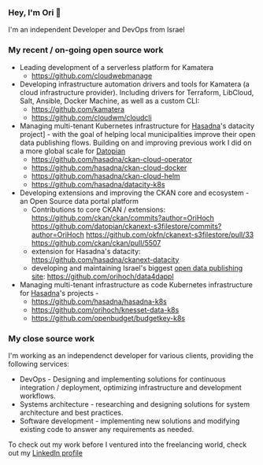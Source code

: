 ### Hey, I'm Ori 👋

I'm an independent Developer and DevOps from Israel

### My recent / on-going open source work

* Leading development of a serverless platform for Kamatera
  * https://github.com/cloudwebmanage
* Developing infrastructure automation drivers and tools for Kamatera (a cloud infrastructure provider). Including drivers for Terraform, LibCloud, Salt, Ansible, Docker Machine, as well as a custom CLI:
  * https://github.com/kamatera
  * https://github.com/cloudwm/cloudcli
* Managing multi-tenant Kubernetes infrastructure for [Hasadna](https://www.hasadna.org.il/en/)'s datacity project] - with the goal of helping local municipalities improve their open data publishing flows. Building on and improving previous work I did on a more global scale for [Datopian](https://www.datopian.com/)
  * https://github.com/hasadna/ckan-cloud-operator
  * https://github.com/hasadna/ckan-cloud-docker
  * https://github.com/hasadna/ckan-cloud-helm
  * https://github.com/hasadna/datacity-k8s
* Developing extensions and improving the CKAN core and ecosystem - an Open Source data portal platform
  * Contributions to core CKAN / extensions: https://github.com/ckan/ckan/commits?author=OriHoch https://github.com/datopian/ckanext-s3filestore/commits?author=OriHoch https://github.com/okfn/ckanext-s3filestore/pull/33 https://github.com/ckan/ckan/pull/5507
  * extension for Hasadna's datacity: https://github.com/hasadna/ckanext-datacity
  * developing and maintaining Israel's biggest [open data publishing site](https://www.odata.org.il/): https://github.com/orihoch/data4dappl
* Managing multi-tenant infrastructure as code Kubernetes infrastructure for [Hasadna](https://www.hasadna.org.il/en/)'s projects - 
  * https://github.com/hasadna/hasadna-k8s
  * https://github.com/orihoch/knesset-data-k8s
  * https://github.com/openbudget/budgetkey-k8s

### My close source work

I'm working as an independenct developer for various clients, providing the following services:

* DevOps - Designing and implementing solutions for continuous integration / deployment, optimizing infrastructure and development workflows.
* Systems architecture - researching and designing solutions for system architecture and best practices.
* Software development - implementing new solutions and modifying existing code to answer any requirements as needed.

To check out my work before I ventured into the freelancing world, check out my [LinkedIn profile](https://www.linkedin.com/in/ori-hoch-bb62b033/)

